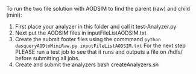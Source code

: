 To run the two file solution with AODSIM to find the parent (raw) and child (mini):
1. First place your analyzer in this folder and call it test-Analyzer.py
2. Next put the AODSIM files in inputFileListAODSIM.txt
3. Create the submit footer files using the commmand ```python dasqueryAODtoMiniRaw.py inputFileListAODSIM.txt```
For the next step PLEASE run a test job to see that it runs and outputs a file on /hdfs/ before submitting all jobs.
4. Create and submit the analyzers bash createAnalyzers.sh